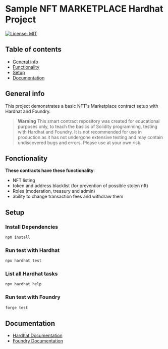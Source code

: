 # Sample NFT MARKETPLACE Hardhat Project

[![License: MIT](https://img.shields.io/badge/License-MIT-yellow.svg)](https://opensource.org/licenses/MIT)

## Table of contents
* [General info](#general-info)
* [Functionality](#functionality)
* [Setup](#setup)
* [Documentation](#documentation)

## General info

This project demonstrates a basic NFT's Marketplace contract setup with Hardhat and Foundry.

> **Warning**
> This smart contract repository was created for educational purposes only, to teach the basics of Solidity programming, testing with Hardhat and Foundry. It is not recommended for use in production as it has not undergone extensive testing and may contain undiscovered bugs and errors. Please use at your own risk.

## Fonctionality

**These contracts have these functionality**:

- NFT listing
- token and address blacklist (for prevention of possible stolen nft)
- Roles (moderation, treasury and admin)
- ability to change transaction fees and withdraw them

## Setup

### Install Dependencies

```bash
npm install
```

### Run test with Hardhat

```bash
npx hardhat test
```

### List all Hardhat tasks

```bash
npx hardhat help
```

### Run test with Foundry

```bash
forge test
```

## Documentation

- [Hardhat Documentation](https://hardhat.org/getting-started/)
- [Foundry Documentation](https://book.getfoundry.sh/index.html)
